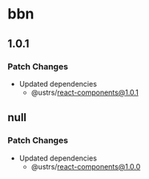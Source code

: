 # bbn

## 1.0.1

### Patch Changes

- Updated dependencies
  - @ustrs/react-components@1.0.1

## null

### Patch Changes

- Updated dependencies
  - @ustrs/react-components@1.0.0
